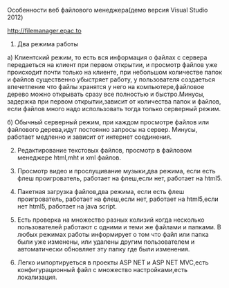 Особенности веб файлового менеджера(демо версия Visual Studio 2012)

<a href="http://filemanager.epac.to">http://filemanager.epac.to</a>

1. Два режима работы

a) Клиентский режим, то есть вся информация о файлах с сервера передаеться на клиент при первом открытии, 
и просмотр файлов уже происходит почти только на клиенте, при небольшом количестве папок и файлов существенно убыстряет работу,
у пользователя создаеться впечетление что файлы хранятся у него на компьютере,файловое дерево можно открывать сразу все полностью 
и быстро.Минусы, задержка при первом открытии,зависит от количества папок и файлов,
если файлов много надо использовать тогда только серверный режим.

б) Обычный серверный режим, при каждом просмотре файлов или файлового дерева,идут постоянно запросы на сервер.
Минусы, работает медленно и зависит от интернет соединения.

2. Редактирование текстовых файлов, просмотр в файловом менеджере html,mht и хml файлов.

4. Просмотр видео и прослущивание музыки,два режима, если есть флеш проигрователь, работает на флеш,если нет, работает на html5.

5. Пакетная загрузка файлов,два режима, если есть флеш проигрователь, работает на флеш,если нет, работает на html5,если нет html5, 
   работает на java script.

6. Есть проверка на множество разных колизий когда несколько пользователей работают с одними и теми же файлами и папками. В любых режимах 
   работы информирует о том что файл или папка были уже изменены, или удалены другим пользователем и автоматически обновляет эту папку 
   где были изменения.

7. Легко импортируеться в проекты ASP NET и ASP NET MVC,есть конфигурационный файл с множество настройками,есть локализация.
